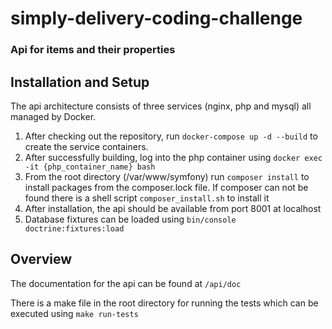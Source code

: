 # simply-delivery-coding-challenge
 
### Api for items and their properties ###

## Installation and Setup

The api architecture consists of three services (nginx, php and mysql) all managed by Docker. 

1. After checking out the repository, run `docker-compose up -d --build` to create the service containers.
2. After successfully building, log into the php container using `docker exec -it {php_container_name} bash`
3. From the root directory (/var/www/symfony) run `composer install` to install packages from the composer.lock file. If composer can not be found there is a shell script `composer_install.sh` to install it
4. After installation, the api should be available from port 8001 at localhost
5. Database fixtures can be loaded using `bin/console doctrine:fixtures:load`

## Overview

The documentation for the api can be found at `/api/doc`

There is a make file in the root directory for running the tests which can be executed using `make run-tests`